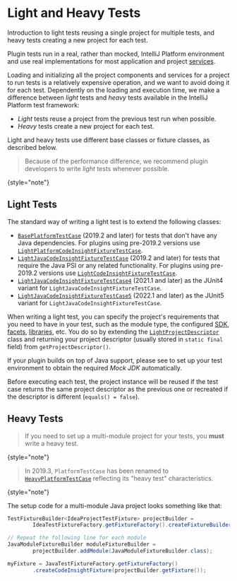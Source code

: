 <!-- Copyright 2000-2023 JetBrains s.r.o. and contributors. Use of this source code is governed by the Apache 2.0 license. -->

# Light and Heavy Tests

<link-summary>Introduction to light tests reusing a single project for multiple tests, and heavy tests creating a new project for each test.</link-summary>

Plugin tests run in a real, rather than mocked, IntelliJ Platform environment and use real implementations for most application and project [services](plugin_services.md).

Loading and initializing all the project components and services for a project to run tests is a relatively expensive operation, and we want to avoid doing it for each test.
Dependently on the loading and execution time, we make a difference between *light* tests and *heavy* tests available in the IntelliJ Platform test framework:

* *Light* tests reuse a project from the previous test run when possible.
* *Heavy* tests create a new project for each test.

Light and heavy tests use different base classes or fixture classes, as described below.

> Because of the performance difference, we recommend plugin developers to write *light* tests whenever possible.
>
{style="note"}

## Light Tests

The standard way of writing a light test is to extend the following classes:

* [`BasePlatformTestCase`](%gh-ic%/platform/testFramework/src/com/intellij/testFramework/fixtures/BasePlatformTestCase.java) (2019.2 and later) for tests that don't have any Java dependencies.
  For plugins using pre-2019.2 versions use [`LightPlatformCodeInsightFixtureTestCase`](%gh-ic%/platform/testFramework/src/com/intellij/testFramework/fixtures/LightPlatformCodeInsightFixtureTestCase.java).
* [`LightJavaCodeInsightFixtureTestCase`](%gh-ic%/java/testFramework/src/com/intellij/testFramework/fixtures/LightJavaCodeInsightFixtureTestCase.java) (2019.2 and later) for tests that require the Java PSI or any related functionality.
  For plugins using pre-2019.2 versions use [`LightCodeInsightFixtureTestCase`](%gh-ic%/java/testFramework/src/com/intellij/testFramework/fixtures/LightCodeInsightFixtureTestCase.java).
* [`LightJavaCodeInsightFixtureTestCase4`](%gh-ic%/java/testFramework/src/com/intellij/testFramework/fixtures/LightJavaCodeInsightFixtureTestCase4.java) (2021.1 and later) as the JUnit4 variant for `LightJavaCodeInsightFixtureTestCase`.
* [`LightJavaCodeInsightFixtureTestCase5`](%gh-ic%/java/testFramework/src/com/intellij/testFramework/fixtures/LightJavaCodeInsightFixtureTestCase5.java) (2022.1 and later) as the JUnit5 variant for `LightJavaCodeInsightFixtureTestCase`.

When writing a light test, you can specify the project's requirements that you need to have in your test, such as the module type, the configured [SDK](sdk.md), [facets](facet.md), [libraries](library.md), etc.
You do so by extending the [`LightProjectDescriptor`](%gh-ic%/platform/testFramework/src/com/intellij/testFramework/LightProjectDescriptor.java) class and returning your project descriptor (usually stored in `static final` field) from `getProjectDescriptor()`.

If your plugin builds on top of Java support, please see [](testing_faq.md#how-to-test-a-jvm-language) to set up your test environment to obtain the required _Mock JDK_ automatically.

Before executing each test, the project instance will be reused if the test case returns the same project descriptor as the previous one or recreated if the descriptor is different (`equals() = false`).

## Heavy Tests

> If you need to set up a multi-module project for your tests, you **must** write a heavy test.
>
{style="note"}

> In 2019.3, `PlatformTestCase` has been renamed to [`HeavyPlatformTestCase`](%gh-ic%/platform/testFramework/src/com/intellij/testFramework/HeavyPlatformTestCase.java) reflecting its "heavy test" characteristics.
>
{style="note"}

The setup code for a multi-module Java project looks something like that:

```java
TestFixtureBuilder<IdeaProjectTestFixture> projectBuilder =
        IdeaTestFixtureFactory.getFixtureFactory().createFixtureBuilder(getName());

// Repeat the following line for each module
JavaModuleFixtureBuilder moduleFixtureBuilder =
        projectBuilder.addModule(JavaModuleFixtureBuilder.class);

myFixture = JavaTestFixtureFactory.getFixtureFactory()
        .createCodeInsightFixture(projectBuilder.getFixture());
```
